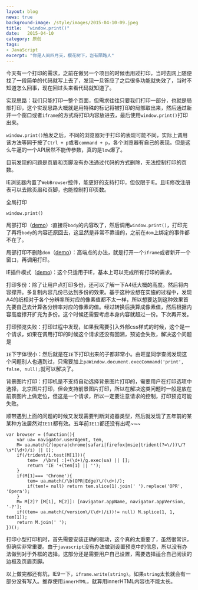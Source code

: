 ```yaml
---
layout: blog
news: true
background-image: /style/images/2015-04-10-09.jpeg
title:  "window.print()"
date:   2015-04-10
category: 原创
tags:
- JavaScript
excerpt: "你是人间四月天，樱花树下，岂有陌路人"
---
```


今天有一个打印的需求，之前在做另一个项目的时候也用过打印，当时去网上随便找了一段简单的代码就写上去了，发现一旦答应了之后很多功能就失效了，当时不知道怎么回事，现在回过头来看代码就知道了。

实现思路：我们只能打印一整个页面，但需求往往只要我们打印一部分，也就是局部打印，这个实现思路大概就是用特殊的标记将被打印的局部取出来，然后通过新开一个窗口或者`iframe`的方式将打印内容放进去，最后使用`window.print()`打印出来。

`window.print()`触发之后，不同的浏览器对于打印的表现可能不同，实际上调用该方法等同于按了`Ctrl + p`或者`command + p`，各个浏览器有自己的表现。但是这么牛逼的一个API居然不能传参数，真的是`low`爆了。

目前发现的问题是页眉和页脚没有办法通过代码的方式删除，无法控制打印的页数。

IE浏览器内置了`WebBrowser`控件，能更好的支持打印，但仅限于IE。且IE修改注册表可以去除页眉和页脚，也能控制打印页数。

全局打印

    window.print()

局部打印（[demo](https://github.com/karynsong/print/blob/master/simple.html)）:直接将`body`的内容改了，然后调用`window.print()`，打印完了再将`body`的内容还原回去，这显然是非常不靠谱的，之前在`dom`上绑定的事件都不在了。

局部打印不删除`dom`（[demo](https://github.com/karynsong/print/blob/master/index.html)）：高端点的办法，就是打开一个`iframe`或者新开一个窗口，再调用打印。

IE插件模式（[demo](https://github.com/karynsong/print/blob/master/index.html))：这个只适用于IE，基本上可以完成所有打印的需求。

打印多份：除了让用户点打印多份，还可以了解一下A4纸大概的高度。然后将内容撑开。多复制内容几份已达到多份的效果。基于这种设想在实施的过程中，发现A4的纸相对于各个分辨率所对应的像素值都不太一样，所以想要达到这种效果首先要自己去计算各分辨率对应的像素的值。经过转换后换算成像素值，然后根据内容高度撑开扩充为多份。这个时候还需要考虑本身内容就超过一份。下次再开发。

打印预览失败：打印过程中发现，如果我需要引入外部css样式的时候，这个是一个请求，如果在调用打印的时候这个请求还没有回溯，预览会失败，解决这个问题是

`IE`下字体很小：然后就是在`IE`下打印出来的子都非常小。由旺星同学查阅发现这个问题别人也遇到过，只需要加上`paWindow.document.execCommand('print', false, null);`就可以解决了。

背景图片打印：打印机是不支持自动选择背景图片打印的，需要用户在打印选项中选择，北京图片打印，但会支持前景图片打印，所以在解决这类问题时一般是放在前景图片上做定位，但这是一个请求，所以一定要注意请求的控制，打印预览可能失败。

顺带遇到上面的问题的时候又发现需要判断浏览器类型，然后就发现了五年前的某某种方法居然对`IE11`都有效。五年前`IE11`都还没有出呢~~~

	var browser = (function(){
        var ua= navigator.userAgent, tem,
        M= ua.match(/(opera|chrome|safari|firefox|msie|trident(?=\/))\/?\s*(\d+)/i) || [];
        if(/trident/i.test(M[1])){
            tem=  /\brv[ :]+(\d+)/g.exec(ua) || [];
            return 'IE '+(tem[1] || '');
        }
        if(M[1]=== 'Chrome'){
            tem= ua.match(/\b(OPR|Edge)\/(\d+)/);
            if(tem!= null) return tem.slice(1).join(' ').replace('OPR', 'Opera');
        }
        M= M[2]? [M[1], M[2]]: [navigator.appName, navigator.appVersion, '-?'];
        if((tem= ua.match(/version\/(\d+)/i))!= null) M.splice(1, 1, tem[1]);
        return M.join(' ');
    })();

打印小型打印机时，首先需要安装正确的驱动，这个真的太重要了，虽然很常识，但确实非常重要。由于`javascript`没有办法做到设置预览中的信息，所以没有办法做到对于外框的选择。这部分还是需要用户自己设置，需要选择适合自己阅读的边框及页眉页脚。

以上做完都还有坑，IE9一下，`iframe.write(string)`。如果`string`太长就会有一部分没有写入。推荐使用`innerHTML`，就算用innerHTML内容也不能太长。
